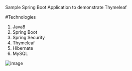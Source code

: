 Sample Spring Boot Application to demonstrate Thymeleaf

#Technologies 
1. Java8
2. Spring Boot
3. Spring Security
4. Thymeleaf
5. Hibernate
6. MySQL

![image](https://user-images.githubusercontent.com/10458982/187667088-02e84126-4723-434f-b55c-9a6f9caa9bd1.png)

